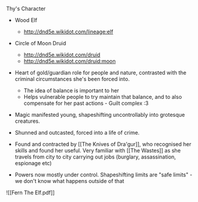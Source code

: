 Thy's Character

- Wood Elf 
	- http://dnd5e.wikidot.com/lineage:elf 
- Circle of Moon Druid
	- http://dnd5e.wikidot.com/druid
	- http://dnd5e.wikidot.com/druid:moon

- Heart of gold/guardian role for people and nature, contrasted with the criminal circumstances she's been forced into. 
	- The idea of balance is important to her
	- Helps vulnerable people to try maintain that balance, and to also compensate for her past actions - Guilt complex :3 

- Magic manifested young, shapeshifting uncontrollably into grotesque creatures. 
- Shunned and outcasted, forced into a life of crime.
- Found and contracted by [[The Knives of Dra'gur]], who recognised her skills and found her useful. Very familiar with [[The Wastes]] as she travels from city to city carrying out jobs (burglary, assassination, espionage etc)
- Powers now mostly under control. Shapeshifting limits are "safe limits" - we don't know what happens outside of that


![[Fern The Elf.pdf]]